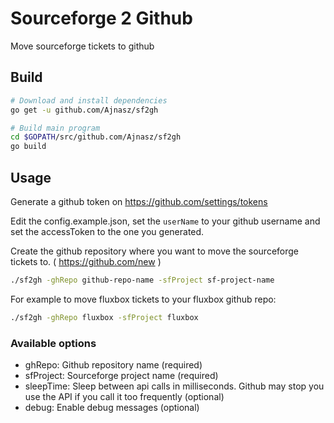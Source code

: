 # Sourceforge 2 Github

Move sourceforge tickets to github


## Build

```sh
# Download and install dependencies
go get -u github.com/Ajnasz/sf2gh

# Build main program
cd $GOPATH/src/github.com/Ajnasz/sf2gh
go build
```

## Usage

Generate a github token on https://github.com/settings/tokens

Edit the config.example.json, set the `userName` to your github username and
set the accessToken to the one you generated.

Create the github repository where you want to move the sourceforge tickets to. ( https://github.com/new )

```sh
./sf2gh -ghRepo github-repo-name -sfProject sf-project-name
```

For example to move fluxbox tickets to your fluxbox github repo:

```sh
./sf2gh -ghRepo fluxbox -sfProject fluxbox
```

### Available options

 - ghRepo: Github repository name (required)
 - sfProject: Sourceforge project name (required)
 - sleepTime: Sleep between api calls in milliseconds. Github may stop you use the API if you call it too frequently (optional)
 - debug: Enable debug messages (optional)
